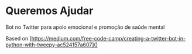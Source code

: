 # Queremos Ajudar
Bot no Twitter para apoio emocional e promoção de saúde mental

Based on [https://medium.com/free-code-camp/creating-a-twitter-bot-in-python-with-tweepy-ac524157a607]()

